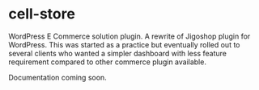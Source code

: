 cell-store
==========

WordPress E Commerce solution plugin. A rewrite of Jigoshop plugin for WordPress. This was started as a practice but eventually rolled out to several clients who wanted a simpler dashboard with less feature requirement compared to other commerce plugin available.

Documentation coming soon.

